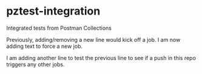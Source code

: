 # pztest-integration
Integrated tests from Postman Collections

Previously, adding/removing a new line would kick off a job.  I am now adding text to force a new job.

I am adding another line to test the previous line to see if a push in this repo triggers any other jobs. 
